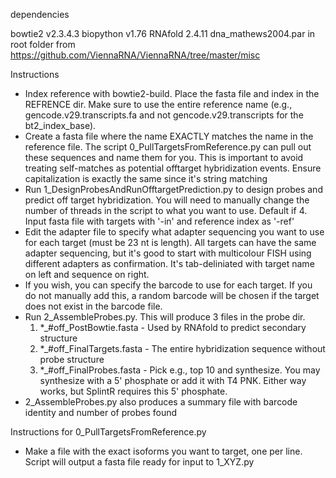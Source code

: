 dependencies

bowtie2 v2.3.4.3
biopython v1.76
RNAfold 2.4.11
dna_mathews2004.par in root folder from https://github.com/ViennaRNA/ViennaRNA/tree/master/misc

Instructions
- Index reference with bowtie2-build. Place the fasta file and index in the REFRENCE dir. Make sure to use the entire reference name (e.g., gencode.v29.transcripts.fa and not gencode.v29.transcripts for the bt2_index_base).
- Create a fasta file where the name EXACTLY matches the name in the reference file. The script 0_PullTargetsFromReference.py can pull out these sequences and name them for you. This is important to avoid treating self-matches as potential offtarget hybridization events. Ensure capitalization is exactly the same since it's string matching
- Run 1_DesignProbesAndRunOfftargetPrediction.py to design probes and predict off target hybridization. You will need to manually change the number of threads in the script to what you want to use. Default if 4. Input fasta file with targets with '-in' and reference index as '-ref'
- Edit the adapter file to specify what adapter sequencing you want to use for each target (must be 23 nt is length). All targets can have the same adapter sequencing, but it's good to start with multicolour FISH using different adapters as confirmation. It's tab-deliniated with target name on left and sequence on right.
- If you wish, you can specify the barcode to use for each target. If you do not manually add this, a random barcode will be chosen if the target does not exist in the barcode file. 
- Run 2_AssembleProbes.py. This will produce 3 files in the probe dir.
	1. *_#off_PostBowtie.fasta - Used by RNAfold to predict secondary structure
	2. *_#off_FinalTargets.fasta - The entire hybridization sequence without probe structure
	3. *_#off_FinalProbes.fasta - Pick e.g., top 10 and synthesize. You may synthesize with a 5' phosphate or add it with T4 PNK. Either way works, but SplintR requires this 5' phosphate. 
- 2_AssembleProbes.py also produces a summary file with barcode identity and number of probes found

Instructions for 0_PullTargetsFromReference.py
- Make a file with the exact isoforms you want to target, one per line. Script will output a fasta file ready for input to 1_XYZ.py
